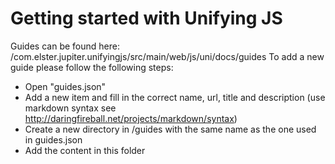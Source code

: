 # Getting started with Unifying JS

Guides can be found here: /com.elster.jupiter.unifyingjs/src/main/web/js/uni/docs/guides
To add a new guide please follow the following steps:

* Open "guides.json"
* Add a new item and fill in the correct name, url, title and description (use markdown syntax see http://daringfireball.net/projects/markdown/syntax)
* Create a new directory in /guides with the same name as the one used in guides.json
* Add the content in this folder

